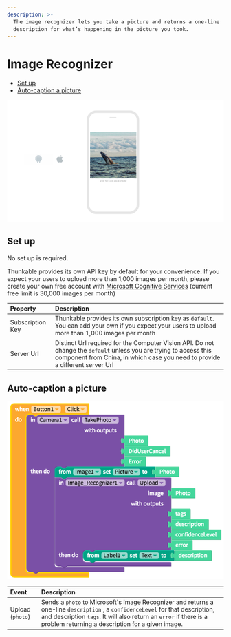 ```yaml
---
description: >-
  The image recognizer lets you take a picture and returns a one-line
  description for what’s happening in the picture you took.
---
```


# Image Recognizer

* [Set up](image-recognizer.md#set-up)
* [Auto-caption a picture](image-recognizer.md#auto-caption-a-picture)

![](.gitbook/assets/image-recognizer-microsoft-fig-1.png)

## Set up

No set up is required.

Thunkable provides its own API key by default for your convenience. If you expect your users to upload more than 1,000 images per month, please create your own free account with [Microsoft Cognitive Services](https://azure.microsoft.com/en-us/services/cognitive-services/) \(current free limit is 30,000 images per month\)

| Property | Description |
| :--- | :--- |
| Subscription Key | Thunkable provides its own subscription key as `default`. You can add your own if you expect your users to upload more than 1,000 images per month |
| Server Url | Distinct Url required for the Computer Vision API. Do not change the `default` unless you are trying to access this component from China, in which case you need to provide a different server Url |

## Auto-caption a picture

![](.gitbook/assets/image-recognizer-microsoft-fig-2.png)

| Event | Description |
| :--- | :--- |
| Upload \(`photo`\) | Sends a `photo` to Microsoft's Image Recognizer and returns a one-line `description` , a `confidenceLevel` for that description, and description `tags`.  It will also return an `error` if there is a problem returning a description for a given image. |

